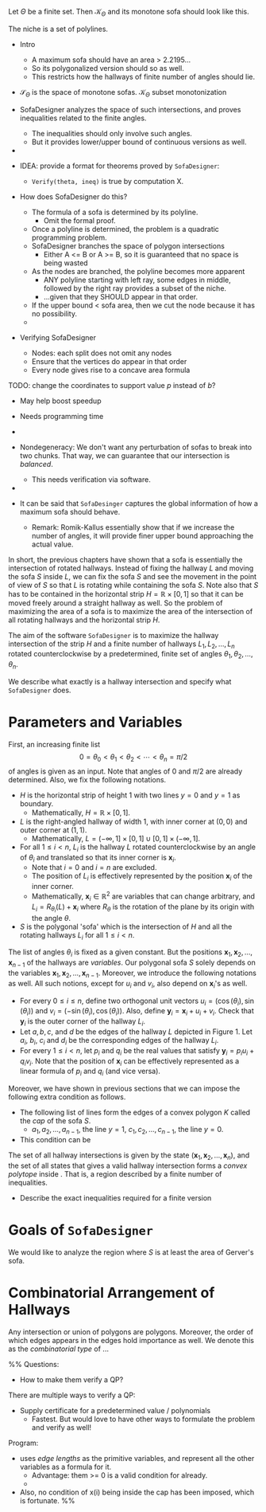 Let $\Theta$ be a finite set. Then $\mathcal{K}_\Theta$ and its monotone sofa should look like this.

The niche is a set of polylines.

- Intro
	- A maximum sofa should have an area > 2.2195... 
	- So its polygonalized version should so as well.
	- This restricts how the hallways of finite number of angles should lie.

- $\mathcal{S}_{\Theta}$ is the space of monotone sofas. $\mathcal{K}_\Theta$ subset monotonization

- SofaDesigner analyzes the space of such intersections, and proves inequalities related to the finite angles.
	- The inequalities should only involve such angles. 
	- But it provides lower/upper bound of continuous versions as well.
- 

- IDEA: provide a format for theorems proved by `SofaDesigner`: 
	- `Verify(theta, ineq)` is true by computation X.
- How does SofaDesigner do this?
	- The formula of a sofa is determined by its polyline.
		- Omit the formal proof.
	- Once a polyline is determined, the problem is a quadratic programming problem.
	- SofaDesigner branches the space of polygon intersections 
		- Either A <= B or A >= B, so it is guaranteed that no space is being wasted
	- As the nodes are branched, the polyline becomes more apparent
		- ANY polyline starting with left ray, some edges in middle, followed by the right ray provides a subset of the niche.
		- ...given that they SHOULD appear in that order.
	- If the upper bound < sofa area, then we cut the node because it has no possibility.
	- 
- Verifying SofaDesigner
	- Nodes: each split does not omit any nodes
	- Ensure that the vertices do appear in that order
	- Every node gives rise to a concave area formula

TODO: change the coordinates to support value $p$ instead of $b$?
- May help boost speedup
- Needs programming time
- 

- Nondegeneracy: We don't want any perturbation of sofas to break into two chunks. That way, we can guarantee that our intersection is _balanced_.
	- This needs verification via software.
- 
- It can be said that `SofaDesinger` captures the global information of how a maximum sofa should behave.
	- Remark: Romik-Kallus essentially show that if we increase the number of angles, it will provide finer upper bound approaching the actual value.


In short, the previous chapters have shown that a sofa is essentially the intersection of rotated hallways. Instead of fixing the hallway $L$ and moving the sofa $S$ inside $L$, we can fix the sofa $S$ and see the movement in the point of view of $S$ so that $L$ is rotating while containing the sofa $S$. Note also that $S$ has to be contained in the horizontal strip $H = \mathbb{R} \times [0, 1]$ so that it can be moved freely around a straight hallway as well. So the problem of maximizing the area of a sofa is to maximize the area of the intersection of all rotating hallways and the horizontal strip $H$.

The aim of the software `SofaDesigner` is to maximize the hallway intersection of the strip $H$ and a finite number of hallways $L_1, L_2, \dots, L_n$ rotated counterclockwise by a predetermined, finite set of angles $\theta_1, \theta_2, \dots, \theta_n$.

We describe what exactly is a hallway intersection and specify what `SofaDesigner` does. 

# Parameters and Variables

First, an increasing finite list 
$$0 = \theta_0 < \theta_1 < \theta_2 < \cdots < \theta_n = \pi/2$$
of angles is given as an input. Note that angles of $0$ and $\pi/2$ are already determined. Also, we fix the following notations.
- $H$ is the horizontal strip of height 1 with two lines $y=0$ and $y=1$ as boundary.
	- Mathematically, $H = \mathbb{R} \times [0, 1]$.
- $L$ is the right-angled hallway of width 1, with inner corner at $(0, 0)$ and outer corner at $(1, 1)$.
	- Mathematically, $L = (-\infty, 1] \times [0, 1] \cup [0, 1] \times (-\infty, 1]$.
- For all $1 \leq i < n$, $L_i$ is the hallway $L$ rotated counterclockwise by an angle of $\theta_i$ and translated so that its inner corner is $\mathbf{x}_i$.
	- Note that $i=0$ and $i=n$ are excluded.
	- The position of $L_i$ is effectively represented by the position $\mathbf{x}_i$ of the inner corner.
	- Mathematically, $\mathbf{x}_i \in\mathbb{R}^2$ are variables that can change arbitrary, and $L_i = R_{\theta_i}(L) + \mathbf{x}_i$ where $R_\theta$ is the rotation of the plane by its origin with the angle $\theta$.
- $S$ is the polygonal 'sofa' which is the intersection of $H$ and all the rotating hallways $L_i$ for all $1 \leq i < n$.

The list of angles $\theta_i$ is fixed as a given constant. But the positions $\mathbf{x}_1, \mathbf{x}_2, \dots, \mathbf{x}_{n-1}$ of the hallways are _variables_. Our polygonal sofa $S$ solely depends on the variables $\mathbf{x}_1, \mathbf{x}_2, \dots, \mathbf{x}_{n-1}$. Moreover, we introduce the following notations as well. All such notions, except for $u_i$ and $v_i$, also depend on $\mathbf{x}_i$'s as well.

- For every $0 \leq i \leq n$, define two orthogonal unit vectors $u_i = \left( \cos (\theta_i), \sin(\theta_i) \right)$ and $v_i = \left( - \sin(\theta_i), \cos(\theta_i) \right)$. Also, define $\mathbf{y}_i = \mathbf{x}_i + u_i + v_i$. Check that $\mathbf{y}_i$ is the outer corner of the hallway $L_i$.
- Let $a, b, c,$ and $d$ be the edges of the hallway $L$ depicted in Figure 1. Let $a_i$, $b_i$, $c_i$ and $d_i$ be the corresponding edges of the hallway $L_i$.
- For every $1 \leq i < n$, let $p_i$ and $q_i$ be the real values that satisfy $\mathbf{y}_i = p_i u_i + q_i v_i$. Note that the position of $\mathbf{x}_i$ can be effectively represented as a linear formula of $p_i$ and $q_i$ (and vice versa). 

Moreover, we have shown in previous sections that we can impose the following extra condition as follows.

- The following list of lines form the edges of a convex polygon $K$ called the _cap_ of the sofa $S$.
	- $a_1, a_2, \dots, a_{n-1}$, the line $y=1$, $c_1, c_2, \dots, c_{n-1}$, the line $y=0$.
- This condition can be 

The set of all hallway intersections is given by the state $(\mathbf{x}_1, \mathbf{x}_2, \dots, \mathbf{x}_n)$, and the set of all states that gives a valid hallway intersection forms a _convex polytope_ inside . That is, a region described by a finite number of inequalities.
- Describe the exact inequalities required for a finite version 

# Goals of `SofaDesigner`

We would like to analyze the region where $S$ is at least the area of Gerver's sofa. 

# Combinatorial Arrangement of Hallways

Any intersection or union of polygons are polygons. Moreover, the order of which edges appears in the edges hold importance as well. We denote this as the _combinatorial type_ of ...



%%
Questions:
- How to make them verify a QP?

There are multiple ways to verify a QP:
- Supply certificate for a predetermined value / polynomials
	- Fastest. But would love to have other ways to formulate the problem and verify as well!

Program:
- uses _edge lengths_ as the primitive variables, and represent all the other variables as a formula for it.
	- Advantage: them >= 0 is a valid condition for already.
	- 
- Also, no condition of x(i) being inside the cap has been imposed, which is fortunate.
%%